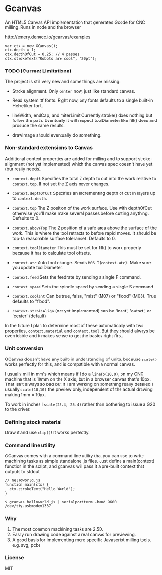 Gcanvas
========
An HTML5 Canvas API implementation that generates Gcode for CNC milling. Runs in node and the browser. 

http://emery.denucc.io/gcanvas/examples

```
var ctx = new GCanvas();
ctx.depth = 1;
ctx.depthOfCut = 0.25; // 4 passes
ctx.strokeText("Robots are cool", "20pt");
```

### TODO (Current Limitations)
The project is still very new and some things are missing:

* Stroke alignment. Only `center` now, just like standard canvas.

* Read system ttf fonts. Right now, any fonts defaults to a single built-in Helvetiker font.

* lineWidth, endCap, and miterLimit
   Currently stroke() does nothing but follow the path.
   Eventually it will respect toolDiameter like fill() does
   and produce the same results.

* drawImage should eventually do something.

### Non-standard extensions to Canvas 

Additional context properties are added for milling
and to support stroke-alignment (not yet implemented) which the canvas spec doesn't have yet (but really needs).

* `context.depth` Specifies the total Z depth to cut into the work relative to `context.top`. If not set the Z axis never changes. 

* `context.depthOfCut` Specifies an incrementing depth of cut in layers up to `context.depth`.

* `context.top` The Z position of the work surface. Use with depthOfCut otherwise you'll make make several passes before cutting anything. Defaults to 0.
 
* `context.aboveTop` The Z position of a safe area above the surface of the work. This is where the tool retracts to before rapid moves. It should be top-(a reasonable surface tolerance). Defaults to 0.

* `context.toolDiameter` This must be set for fill() to work properly because it has to calculate tool offsets.

* `context.atc` Auto tool change. Sends `M06 T{context.atc}`. Make sure you update toolDiameter.

* `context.feed` Sets the feedrate by sending a single F command.

* `context.speed` Sets the spindle speed by sending a single S command.

* `context.coolant` Can be true, false, "mist" (M07) or "flood" (M08). True defaults to "flood".

* `context.strokeAlign` (not yet implemented) can be 'inset', 'outset', or 'center' (default)

In the future I plan to determine most of these automatically with two properties, `context.material` and `context.tool`. But they should always be overridable and it makes sense to get the basics right first.

### Unit conversion
GCanvas doesn't have any built-in understanding of units,
because `scale()` works perfectly for this, and is compatible
with a normal canvas.

I usually mill in mm's which means if I do a `lineTo(10,0)`,
on my CNC machine that is 10mm on the X axis, but in a browser
canvas that's 10px. That isn't always so bad but if I am working
on something really detailed I usually `scale(10,10)` the preview only,
independent of the actual drawing making 1mm = 10px.

To work in inches I `scale(25.4, 25.4)` rather than bothering to issue a G20 to the driver.
  
### Defining stock material
Draw it and use `clip()`! It works perfectly.


### Command line utility
GCanvas comes with a command line utility that you can use to write
machining tasks as simple standalone .js files. Just define a main(context) function in the script, and gcanvas will pass it a
pre-built context that outputs to stdout.

```
// helloworld.js
function main(ctx) {
  ctx.strokeText("Hello World");
}
```
```
$ gcanvas helloworld.js | serialportterm -baud 9600 /dev/tty.usbmodem1337
```

### Why

1. The most common machining tasks are 2.5D.
2. Easily run drawing code against a real canvas for previewing.
3. A good basis for implementing more specific Javascript milling tools. e.g. svg, pcbs

### License

MIT

